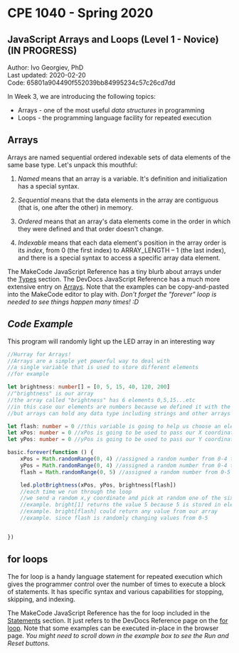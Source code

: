 # CPE 1040 - Spring 2020

## JavaScript Arrays and Loops (Level 1 - Novice) (IN PROGRESS)

Author: Ivo Georgiev, PhD  
Last updated: 2020-02-20  
Code: 65801a904490f552039bb84995234c57c26cd7dd  

In Week 3, we are introducing the following topics:
- Arrays - one of the most useful _data structures_ in programming
- Loops - the programming language facility for repeated execution

## Arrays 

Arrays are named sequential ordered indexable sets of data elements of the same base type. Let's unpack this mouthful: 

1. *Named* means that an array is a variable. It's definition and initialization has a special syntax. 

2. *Sequential* means that the data elements in the array are contiguous (that is, one after the other) in memory. 

3. *Ordered* means that an array's data elements come in the order in which they were defined and that order doesn't change. 

4. *Indexable* means that each data element's position in the array order is its *index*, from 0 (the first index) to ARRAY_LENGTH – 1 (the last index), and there is a special syntax to access a specific array data element. 

 

The MakeCode JavaScript Reference has a tiny blurb about arrays under the [Types](https://makecode.microbit.org/javascript/types) section. The DevDocs JavaScript Reference has a much more extensive entry on [Arrays](https://devdocs.io/javascript/global_objects/array). Note that the examples can be copy-and-pasted into the MakeCode editor to play with. *Don't forget the "forever" loop is needed to see things happen many times! :D* 

## *Code Example*
This program will randomly light up the LED array in an interesting way


```TypeScript
//Hurray for Arrays!
//Arrays are a simple yet powerful way to deal with
//a single variable that is used to store different elements
//for example

let brightness: number[] = [0, 5, 15, 40, 120, 200]
//"brightness" is our array
//the array called "brightness" has 6 elements 0,5,15...etc
//in this case our elements are numbers because we defined it with the ":number"
//but arrays can hold any data type including strings and other arrays

let flash: number = 0 //this variable is going to help us choose an element from our array
let xPos: number = 0 //xPos is going to be used to pass our X coordinate to the plotBrightness function
let yPos: number = 0 //yPos is going to be used to pass our Y coordinate to the plotBrightness function

basic.forever(function () {
    xPos = Math.randomRange(0, 4) //assigned a random number from 0-4 to xPos
    yPos = Math.randomRange(0, 4) //assigned a random number from 0-4 to yPos
    flash = Math.randomRange(0, 5) //assigned a random number from 0-5 to flash

    led.plotBrightness(xPos, yPos, brightness[flash])
    //each time we run through the loop
    //we send a random x,y coordinate and pick at random one of the six brightness values in our array
    //example. bright[1] returns the value 5 because 5 is stored in element 1
    //example. bright[flash] could return any value from our array 
    //example. since flash is randomly changing values from 0-5


})


```


## for loops 

The for loop is a handy language statement for repeated execution which gives the programmer control over the number of times to execute a block of statements. It has specific syntax and various capabilities for stopping, skipping, and indexing.  

 

The MakeCode JavaScript Reference has the for loop included in the [Statements](https://makecode.microbit.org/javascript/statements) section. It just refers to the DevDocs Reference page on the [for](https://makecode.microbit.org/javascript/statements)[ loop](https://makecode.microbit.org/javascript/statements). Note that some examples can be executed in-place in the browser page. *You might need to scroll down in the example box to see the Run and Reset buttons.* 
